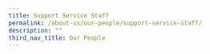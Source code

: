 ```yaml
---
title: Support Service Staff
permalink: /about-us/our-people/support-service-staff/
description: ""
third_nav_title: Our People
---
```

